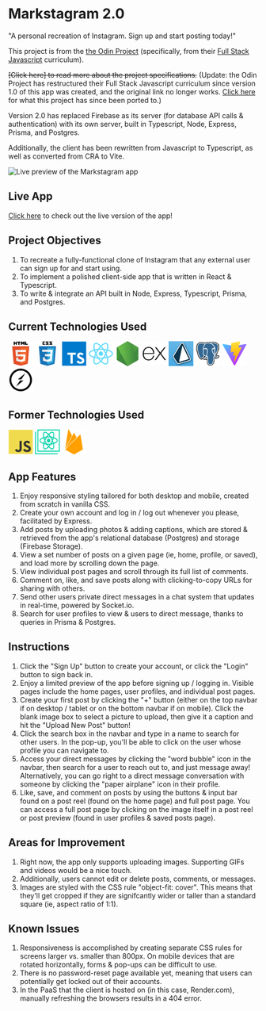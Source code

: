 # Markstagram 2.0

"A personal recreation of Instagram. Sign up and start posting today!"

This project is from the [the Odin Project](https://www.theodinproject.com) (specifically, from their [Full Stack Javascript](https://www.theodinproject.com/paths/full-stack-javascript) curriculum).

~~[Click here] to read more about the project specifications.~~ (Update: the Odin Project has restructured their Full Stack Javascript curriculum since version 1.0 of this app was created, and the original link no longer works. [Click here](https://www.theodinproject.com/lessons/nodejs-odin-book) for what this project has since been ported to.)

Version 2.0 has replaced Firebase as its server (for database API calls & authentication) with its own server, built in Typescript, Node, Express, Prisma, and Postgres.

Additionally, the client has been rewritten from Javascript to Typescript, as well as converted from CRA to Vite.

![Live preview of the Markstagram app](./client/public/images/sample.gif)

## Live App

[Click here](https://markstagram-client.onrender.com/) to check out the live version of the app!

## Project Objectives

1. To recreate a fully-functional clone of Instagram that any external user can sign up for and start using.
2. To implement a polished client-side app that is written in React & Typescript.
3. To write & integrate an API built in Node, Express, Typescript, Prisma, and Postgres.

## Current Technologies Used

<p align="left"> 
<a href="https://developer.mozilla.org/en-US/docs/Web/HTML" target="_blank"><img src="https://raw.githubusercontent.com/devicons/devicon/master/icons/html5/html5-original-wordmark.svg" alt="html5" width="50" height="50"/></a> 
<a href="https://developer.mozilla.org/en-US/docs/Web/CSS" target="_blank"><img src="https://raw.githubusercontent.com/devicons/devicon/master/icons/css3/css3-original-wordmark.svg" alt="css3" width="50" height="50"/></a>
<a href="https://www.typescriptlang.org/" target="_blank"><img src="https://raw.githubusercontent.com/devicons/devicon/master/icons/typescript/typescript-original.svg" alt="typescript" width="50" height="50"/></a>
<a href="https://reactjs.org/" target="_blank"><img src="https://raw.githubusercontent.com/devicons/devicon/master/icons/react/react-original.svg" alt="react" width="50" height="50"/></a>
<a href="https://nodejs.org/en/learn/getting-started/introduction-to-nodejs" target="_blank"><img src="https://raw.githubusercontent.com/devicons/devicon/master/icons/nodejs/nodejs-original.svg" alt="nodejs" width="50" height="50"/></a>
<a href="https://expressjs.com/" target="_blank"><img src="./client/public/images/express.png" alt="express" width="50" height="50"/></a>
<a href="https://www.prisma.io/" target="_blank"><img src="./client/public/images/prisma.png" alt="prisma" width="50" height="50"/></a>
<a href="https://www.postgresql.org/" target="_blank"><img src="https://raw.githubusercontent.com/devicons/devicon/master/icons/postgresql/postgresql-original.svg" alt="postgres" width="50" height="50"/></a>
<a href="https://vitejs.dev/" target="_blank"><img src="./client/public/images/vite.svg" alt="vite" width="50" height="50"/></a>
<a href="https://socket.io/" target="_blank"><img src="./client/public/images/socketio.png" alt="socket.io" width="50" height="50"/></a>
</p>

## Former Technologies Used

<p align="left"> 
<a href="https://developer.mozilla.org/en-US/docs/Web/JavaScript" target="_blank"><img src="https://raw.githubusercontent.com/devicons/devicon/master/icons/javascript/javascript-original.svg" alt="javascript" width="50" height="50"/></a>
<a href="https://create-react-app.dev/" target="_blank"><img src="./client/public/images/cra.png" alt="creat-react-app" width="50" height="50"/></a>
<a href="https://firebase.google.com/" target="_blank"><img src="https://raw.githubusercontent.com/devicons/devicon/1119b9f84c0290e0f0b38982099a2bd027a48bf1/icons/firebase/firebase-plain.svg" alt="firebase" width="50" height="50"/></a>
</p>

## App Features

1. Enjoy responsive styling tailored for both desktop and mobile, created from scratch in vanilla CSS.
2. Create your own account and log in / log out whenever you please, facilitated by Express.
3. Add posts by uploading photos & adding captions, which are stored & retrieved from the app's relational database (Postgres) and storage (Firebase Storage).
4. View a set number of posts on a given page (ie, home, profile, or saved), and load more by scrolling down the page.
5. View individual post pages and scroll through its full list of comments.
6. Comment on, like, and save posts along with clicking-to-copy URLs for sharing with others.
7. Send other users private direct messages in a chat system that updates in real-time, powered by Socket.io.
8. Search for user profiles to view & users to direct message, thanks to queries in Prisma & Postgres.

## Instructions

1. Click the "Sign Up" button to create your account, or click the "Login" button to sign back in.
2. Enjoy a limited preview of the app before signing up / logging in. Visible pages include the home pages, user profiles, and individual post pages.
3. Create your first post by clicking the "+" button (either on the top navbar if on desktop / tablet or on the bottom navbar if on mobile). Click the blank image box to select a picture to upload, then give it a caption and hit the "Upload New Post" button!
4. Click the search box in the navbar and type in a name to search for other users. In the pop-up, you'll be able to click on the user whose profile you can navigate to.
5. Access your direct messages by clicking the "word bubble" icon in the navbar, then search for a user to reach out to, and just message away! Alternatively, you can go right to a direct message conversation with someone by clicking the "paper airplane" icon in their profile.
6. Like, save, and comment on posts by using the buttons & input bar found on a post reel (found on the home page) and full post page. You can access a full post page by clicking on the image itself in a post reel or post preview (found in user profiles & saved posts page).

## Areas for Improvement

1. Right now, the app only supports uploading images. Supporting GIFs and videos would be a nice touch.
2. Additionally, users cannot edit or delete posts, comments, or messages.
3. Images are styled with the CSS rule "object-fit: cover". This means that they'll get cropped if they are signifcantly wider or taller than a standard square (ie, aspect ratio of 1:1).

## Known Issues

1. Responsiveness is accomplished by creating separate CSS rules for screens larger vs. smaller than 800px. On mobile devices that are rotated horizontally, forms & pop-ups can be difficult to use.
2. There is no password-reset page available yet, meaning that users can potentially get locked out of their accounts.
3. In the PaaS that the client is hosted on (in this case, Render.com), manually refreshing the browsers results in a 404 error.
